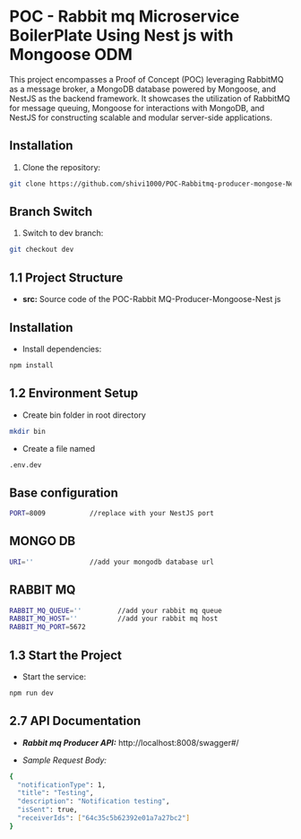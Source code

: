 # POC - Rabbit mq Microservice BoilerPlate Using Nest js with Mongoose ODM

This project encompasses a Proof of Concept (POC) leveraging RabbitMQ as a message broker, a MongoDB database powered by Mongoose, and NestJS as the backend framework. It showcases the utilization of RabbitMQ for message queuing, Mongoose for interactions with MongoDB, and NestJS for constructing scalable and modular server-side applications.


## Installation

1. Clone the repository:


```bash
git clone https://github.com/shivi1000/POC-Rabbitmq-producer-mongose-NestJs.git

```

## Branch Switch

1. Switch to dev branch:

```bash
git checkout dev

```


## 1.1 Project Structure

- **src:** Source code of the POC-Rabbit MQ-Producer-Mongoose-Nest js


## Installation

- Install dependencies:

```bash
npm install

```


## 1.2 Environment Setup

- Create bin folder in root directory

```bash
mkdir bin

```

- Create a file named

```bash
.env.dev

```

## Base configuration

```bash
PORT=8009           //replace with your NestJS port

```


## MONGO DB

```bash
URI=''              //add your mongodb database url

```

## RABBIT MQ

```bash
RABBIT_MQ_QUEUE=''         //add your rabbit mq queue
RABBIT_MQ_HOST=''          //add your rabbit mq host
RABBIT_MQ_PORT=5672

```


## 1.3 Start the Project

- Start the service:

```bash
npm run dev

```


## 2.7 API Documentation

- **_Rabbit mq Producer API:_** http://localhost:8008/swagger#/

- *Sample Request Body:*

```bash
{
  "notificationType": 1,
  "title": "Testing",
  "description": "Notification testing",
  "isSent": true,
  "receiverIds": ["64c35c5b62392e01a7a27bc2"]
}

```


